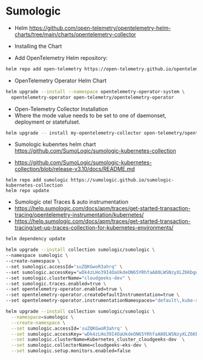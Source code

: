 # Sumologic

- Helm https://github.com/open-telemetry/opentelemetry-helm-charts/tree/main/charts/opentelemetry-collector

- Installing the Chart

- Add OpenTelemetry Helm repository:

```bash
helm repo add open-telemetry https://open-telemetry.github.io/opentelemetry-helm-charts
```

- OpenTelemetry Operator Helm Chart    
```bash
helm upgrade --install --namespace opentelemetry-operator-system \
  opentelemetry-operator open-telemetry/opentelemetry-operator
```


- Open-Telemetry Collector Installation  
- Where the mode value needs to be set to one of daemonset, deployment or statefulset.

```bash
helm upgrade -- install my-opentelemetry-collector open-telemetry/opentelemetry-collector --set mode=daemonset
```

- Sumologic kubenrtes helm chart https://github.com/SumoLogic/sumologic-kubernetes-collection

- https://github.com/SumoLogic/sumologic-kubernetes-collection/blob/release-v3.10/docs/README.md


```
helm repo add sumologic https://sumologic.github.io/sumologic-kubernetes-collection
helm repo update
```

- Sumologic otel Traces & auto instrumentation
- https://help.sumologic.com/docs/apm/traces/get-started-transaction-tracing/opentelemetry-instrumentation/kubernetes/
- https://help.sumologic.com/docs/apm/traces/get-started-transaction-tracing/set-up-traces-collection-for-kubernetes-environments/

```bash
helm dependency update
```

```bash
helm upgrade --install collection sumologic/sumologic \
--namespace sumologic \
--create-namespace \
--set sumologic.accessId="suZQKGwoR3ahrq" \
--set sumologic.accessKey="wDk4zLHo39I4OaUkdeON65YRhfaA80LWSNzyXLZ6KbgdngFQFlv3zcrD6hMXCd5e" \
--set sumologic.clusterName="cloudgeeks-dev" \
--set sumologic.traces.enabled=true \
--set opentelemetry-operator.enabled=true \
--set opentelemetry-operator.createDefaultInstrumentation=true \
--set opentelemetry-operator.instrumentationNamespaces="default\,kube-system"
```

```bash
helm upgrade --install collection sumologic/sumologic \
  --namespace=sumologic \
  --create-namespace \
  --set sumologic.accessId='suZQKGwoR3ahrq' \
  --set sumologic.accessKey='wDk4zLHo39I4OaUkdeON65YRhfaA80LWSNzyXLZ6KbgdngFQFlv3zcrD6hMXCd5e' \
  --set sumologic.clusterName=Kubernetes_cluster_cloudgeeks-dev  \
  --set sumologic.collectorName=cloudgeeks-eks-dev \
  --set sumologic.setup.monitors.enabled=false
```
